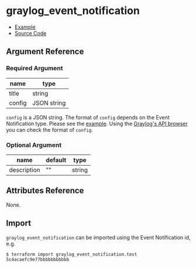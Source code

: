 # graylog_event_notification

* [Example](https://github.com/terraform-provider-graylog/terraform-provider-graylog/blob/master/examples/v0.12/event_notification.tf)
* [Source Code](https://github.com/terraform-provider-graylog/terraform-provider-graylog/blob/master/graylog/resource/event/notification/resource.go)

## Argument Reference

### Required Argument

name | type
--- | ---
title | string
config | JSON string

`config` is a JSON string.
The format of `config` depends on the Event Notification type.
Please see the [example](https://github.com/terraform-provider-graylog/terraform-provider-graylog/blob/master/examples/v0.12/event_notification.tf).
Using the [Graylog's API browser](https://docs.graylog.org/en/latest/pages/configuration/rest_api.html) you can check the format of `config`.

### Optional Argument

name | default | type
--- | --- | ---
description | ""| string

## Attributes Reference

None.

## Import

`graylog_event_notification` can be imported using the Event Notification id, e.g.

```console
$ terraform import graylog_event_notification.test 5c4acaefc9e77bbbbbbbbbbb
```
